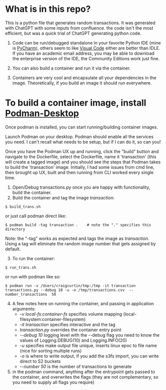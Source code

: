 
# What is in this repo?
This is a python file that generates random transactions. It was generated with ChatGPT with some inputs from confluence. the code isn't the most efficient, but was a quick trial of ChatGPT generating python code.

1. Code can be run/debugged standalone in your favorite Python IDE (mine is [PyCharm](https://www.jetbrains.com/pycharm/)), others seem to like [Visual Code](https://code.visualstudio.com/) either are better than IDLE. If you have an academic email address, you may be able to download the enterprise version of the IDE, the Community Editions work just fine.

2. You can also build a container and run it via the container.
3. Containers are very cool and encapsulate all your dependencies in the image. Theoretically, if you build an image it should run everywhere.

# To build a container image, install [Podman-Desktop](https://podman-desktop.io/docs/installation)
Once podman is installed, you can start running/building container images. 

Launch Podman on your desktop. Podman should enable all the services you need. I can't recall what needs to be setup, but if I can do it, so can you! 

Once you have the Podman UX up and running, click the "build" button and navigate to the Dockerfile, select the Dockerfile, name it 'transaction' (this will create a tagged image) and you should see the steps that Podman takes to build the 'transaction' image. Initially, I had some issues from cmd line, then brought up UX, built and then running from CLI worked every single time.

1. Open/Debug transactions.py once you are happy with functionality, build the container.
2. Build the container and tag the image _transaction_:
```
$ build_trans.sh
```
    
or just call podman direct like:

``` 
$ podman build -tag transaction .    # note the "." specifies this directory
```

Note: the "-tag" works as expected and tags the image as _transaction_. Using a tag will eliminate the random image number that gets assigned by default. 

3. To run the container:
```
$ run_trans.sh
```
or run with podman like so:

```
$ podman run -v /Users/craigcurtin/tmp:/tmp -it transaction transactions.py --debug 10 -u -o /tmp/transactions.csv  --number_transactions  50
```
4. A few notes here on running the container, and passing in application arguments: 
   - _-v local-fs:container-fs_ specifies volume mapping (local-filesystem:container-filesystem)
   - _-it transaction_ specifies interactive and the tag
   - _transaction.py_ overrides the container entry point
   - _--debug 10_ logging level with the --debug flag you need to know the values of Logging.DEBUG(10) and Logging.INFO(20)
   - _-u_ specifies make output file unique, inserts linux epoc to file name (nice for sorting multiple runs)
   - _-o_ is where to write output, if you add the s3fs import, you can write direct to S2 buckets
   - _--number 50_ is the number of transactions to generate
5. in the podman command, anything after the entrypoint gets passed to the container, and overwrites the flags (they are not complementary, so you need to supply all flags you require)